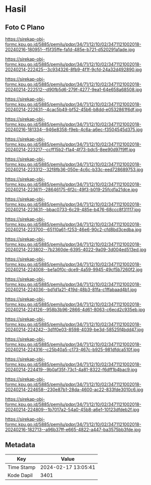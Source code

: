 # Hasil

## Foto C Plano

https://sirekap-obj-formc.kpu.go.id/5885/pemilu/pdpr/34/71/12/10/02/3471121002018-20240216-180951--f5f35ffe-fa1d-485e-b721-d520291a1ade.jpg

https://sirekap-obj-formc.kpu.go.id/5885/pemilu/pdpr/34/71/12/10/02/3471121002018-20240214-222425--3c934326-8fb9-4f1f-9cfd-24a32d492890.jpg

https://sirekap-obj-formc.kpu.go.id/5885/pemilu/pdpr/34/71/12/10/02/3471121002018-20240214-222512--d90fb5d6-279f-4277-9ea1-64e658a68508.jpg

https://sirekap-obj-formc.kpu.go.id/5885/pemilu/pdpr/34/71/12/10/02/3471121002018-20240214-222631--4cac5b49-bf52-45b6-b8dd-e0532861f6df.jpg

https://sirekap-obj-formc.kpu.go.id/5885/pemilu/pdpr/34/71/12/10/02/3471121002018-20240216-181334--946e8358-f9eb-4c6a-a6ec-f3504545d375.jpg

https://sirekap-obj-formc.kpu.go.id/5885/pemilu/pdpr/34/71/12/10/02/3471121002018-20240214-223217--ccff15b2-f1a4-4f73-bdc5-8ee90d97f9ff.jpg

https://sirekap-obj-formc.kpu.go.id/5885/pemilu/pdpr/34/71/12/10/02/3471121002018-20240214-223312--32f8fb36-050e-4c6c-b33c-eed728689753.jpg

https://sirekap-obj-formc.kpu.go.id/5885/pemilu/pdpr/34/71/12/10/02/3471121002018-20240214-223611--28646175-6f2c-49f3-b019-25fcd1a21dce.jpg

https://sirekap-obj-formc.kpu.go.id/5885/pemilu/pdpr/34/71/12/10/02/3471121002018-20240214-223631--bbac0733-6c29-485e-b476-68ccc8f31117.jpg

https://sirekap-obj-formc.kpu.go.id/5885/pemilu/pdpr/34/71/12/10/02/3471121002018-20240214-223700--65110a61-f253-46e6-90c2-cfd8bd3cedba.jpg

https://sirekap-obj-formc.kpu.go.id/5885/pemilu/pdpr/34/71/12/10/02/3471121002018-20240214-223802--7b2360de-6395-4022-9a09-3d004ed513ed.jpg

https://sirekap-obj-formc.kpu.go.id/5885/pemilu/pdpr/34/71/12/10/02/3471121002018-20240214-224008--be1a0f0c-dce9-4a59-9945-49cf5b7260f2.jpg

https://sirekap-obj-formc.kpu.go.id/5885/pemilu/pdpr/34/71/12/10/02/3471121002018-20240214-224036--bd1d1a21-419d-48b3-81fa-c1ffabaad4b1.jpg

https://sirekap-obj-formc.kpu.go.id/5885/pemilu/pdpr/34/71/12/10/02/3471121002018-20240214-224126--958b3b96-2866-4d61-8063-c6ecd2c935eb.jpg

https://sirekap-obj-formc.kpu.go.id/5885/pemilu/pdpr/34/71/12/10/02/3471121002018-20240214-224242--3d1f0e03-8598-4039-be3d-58525f4bdd47.jpg

https://sirekap-obj-formc.kpu.go.id/5885/pemilu/pdpr/34/71/12/10/02/3471121002018-20240214-224316--c25b40a5-c173-467c-b925-981dfdca510f.jpg

https://sirekap-obj-formc.kpu.go.id/5885/pemilu/pdpr/34/71/12/10/02/3471121002018-20240214-224419--9b0af35f-73c1-4a81-8322-f6dff1b4bac9.jpg

https://sirekap-obj-formc.kpu.go.id/5885/pemilu/pdpr/34/71/12/10/02/3471121002018-20240214-224658--230e87b1-28da-4600-ac22-833fde3010c6.jpg

https://sirekap-obj-formc.kpu.go.id/5885/pemilu/pdpr/34/71/12/10/02/3471121002018-20240214-224809--1b7017a2-54a0-45b8-a6e1-10123dfdeb2f.jpg

https://sirekap-obj-formc.kpu.go.id/5885/pemilu/pdpr/34/71/12/10/02/3471121002018-20240216-182713--a96b37ff-e665-4822-a447-ba3575bb3fde.jpg


## Metadata

| Key        | Value               |
| ---------- | ------------------- |
| Time Stamp | 2024-02-17 13:05:41 |
| Kode Dapil | 3401                |



